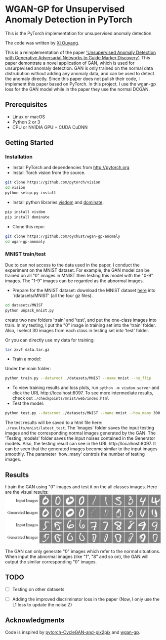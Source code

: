 # WGAN-GP for Unsupervised Anomaly Detection in PyTorch

This is the PyTorch implementation for unsupervised anomaly detection.

The code was written by [Xi Ouyang](https://github.com/oyxhust).

This is a reimplementation of the paper ['Unsupervised Anomaly Detection with Generative Adversarial Networks to Guide Marker Discovery'](https://arxiv.org/abs/1703.05921). This paper demontrate a novel application of GAN, which is used for unsurpevised anomaly detection. GAN is only trained on the normal data distrubution without adding any anomaly data, and can be used to detect the anomaly directly. Since this paper does not pulish their code, I implement this paper based on PyTorch. In this project, I use the wgan-gp loss for the GAN model while in the paper they use the normal DCGAN.

## Prerequisites
- Linux or macOS
- Python 2 or 3
- CPU or NVIDIA GPU + CUDA CuDNN

## Getting Started
### Installation
- Install PyTorch and dependencies from http://pytorch.org
- Install Torch vision from the source.
```bash
git clone https://github.com/pytorch/vision
cd vision
python setup.py install
```
- Install python libraries [visdom](https://github.com/facebookresearch/visdom) and [dominate](https://github.com/Knio/dominate).
```bash
pip install visdom
pip install dominate
```
- Clone this repo:
```bash
git clone https://github.com/oyxhust/wgan-gp-anomaly
cd wgan-gp-anomaly
```

### MNIST train/test
Due to can not access to the data used in the paper, I conduct the experiment on the MNIST dataset. For example, the GAN model can be trained on all "0" images in MNIST then testing this model with the "0-9" images. The "1-9" images can be regarded as the abnormal images.
- Prepare for the MNIST dataset:
download the MNIST dataset [here](http://yann.lecun.com/exdb/mnist/) into '/datasets/MNIST' (all the four gz files).
```bash
cd datasets/MNIST
python unpack_mnist.py
```
create two new folders 'train' and 'test', and put the one-class images into train. In my testing, I put the "0" image in training set into the 'train' folder. Also, I select 30 images from each class in testing set into 'test' folder.

Or you can directly use my data for training:
```bash
tar zxvf data.tar.gz
```

- Train a model:

Under the main folder:
```bash
python train.py --dataroot ./datasets/MNIST --name mnist --no_flip
```
- To view training results and loss plots, run `python -m visdom.server` and click the URL http://localhost:8097. To see more intermediate results, check out `./checkpoints/mnist/web/index.html`
- Test the model:
```bash
python test.py --dataroot ./datasets/MNIST --name mnist --how_many 300
```
The test results will be saved to a html file here: `./results/mnist/latest_test`. The 'images' folder saves the input testing images and the corresponding normal images generated by the GAN. The 'Testing_models' folder saves the input noises contained in the Generator models. Also, the testing result can see in the URL http://localhost:8097. It can be seen that the generated images become similar to the input images smoothly. The parameter 'how_many' controls the number of testing images.

## Results
I train the GAN using "0" images and test it on the all classes images. Here are the visual results:
<img src='imgs/results.jpg' width="800px"/>

The GAN can only generate "0" images which refer to the normal situations. When input the abnormal images (like "1", "8" and so on), the GAN will output the similar corresponding "0" images.

## TODO
- [ ] Testing on other datasets
- [ ] Adding the improved discriminator loss in the paper (Now, I only use the L1 loss to update the noise Z)


## Acknowledgments
Code is inspired by [pytorch-CycleGAN-and-pix2pix](https://github.com/junyanz/pytorch-CycleGAN-and-pix2pix) and [wgan-gp](https://github.com/caogang/wgan-gp).
